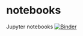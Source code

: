 # notebooks
Jupyter notebooks
[![Binder](http://mybinder.org/badge.svg)](http://mybinder.org/repo/HugoGuillen/notebooks)
